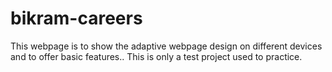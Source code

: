 # bikram-careers
This webpage is to show the adaptive webpage design on different devices and to offer basic features.. This is only a test project used to practice.
